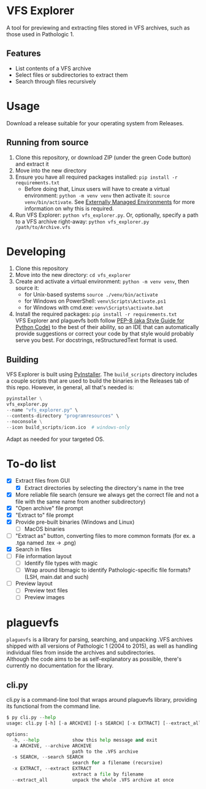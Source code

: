 # VFS Explorer
A tool for previewing and extracting files stored in VFS archives, such as those used in Pathologic 1.

## Features
- List contents of a VFS archive
- Select files or subdirectories to extract them
- Search through files recursively

# Usage
Download a release suitable for your operating system from Releases.

## Running from source
1. Clone this repository, or download ZIP (under the green Code button) and extract it
2. Move into the new directory
3. Ensure you have all required packages installed: `pip install -r requirements.txt`
    - Before doing that, Linux users will have to create a virtual environment: 
`python -m venv venv` then activate it: `source venv/bin/activate`. See [Externally Managed Environments](https://packaging.python.org/en/latest/specifications/externally-managed-environments/)
for more information on why this is required.
4. Run VFS Explorer: `python vfs_explorer.py`. Or, optionally, specify a path to a VFS archive right-away: `python vfs_explorer.py /path/to/Archive.vfs`

# Developing
1. Clone this repository
2. Move into the new directory: `cd vfs_explorer`
3. Create and activate a virtual environment: `python -m venv venv`, then source it:
   - for Unix-based systems `source ./venv/bin/activate`
   - for Windows on PowerShell: `venv\Scripts\Activate.ps1`
   - for Windows with cmd.exe: `venv\Scripts\activate.bat`
5. Install the required packages: `pip install -r requirements.txt`  
VFS Explorer and plaguevfs both follow [PEP-8 (aka Style Guide for Python Code)](https://peps.python.org/pep-0008/) to the best of their ability, 
so an IDE that can automatically provide suggestions or correct your code by that style would probably serve you best. 
For docstrings, reStructuredText format is used.
## Building
VFS Explorer is built using [PyInstaller](https://pyinstaller.org/en/stable/). 
The `build_scripts` directory includes a couple scripts that are used to build the binaries in the 
Releases tab of this repo. However, in general, all that's needed is:
```py
pyinstaller \
vfs_explorer.py
--name "vfs_explorer.py" \
--contents-directory "programresources" \
--noconsole \
--icon build_scripts/icon.ico  # windows-only
```
Adapt as needed for your targeted OS.

# To-do list
- [X] Extract files from GUI
  - [x] Extract directories by selecting the directory's name in the tree
- [X] More reliable file search (ensure we always get the correct file and not a file with the same name from another subdirectory)
- [X] "Open archive" file prompt
- [X] "Extract to" file prompt
- [X] Provide pre-built binaries (Windows and Linux)
  - [ ] MacOS binaries
- [ ] "Extract as" button, converting files to more common formats (for ex. a .tga named .tex -> .png)
- [X] Search in files
- [ ] File information layout
  - [ ] Identify file types with magic
  - [ ] Wrap around libmagic to identify Pathologic-specific file formats? (LSH, main.dat and such)
- [ ] Preview layout
  - [ ] Preview text files
  - [ ] Preview images

# plaguevfs
`plaguevfs` is a library for parsing, searching, and unpacking .VFS archives shipped with all versions of Pathologic 1
(2004 to 2015), as well as handling individual files from inside the archives and subdirectories.  
Although the code aims to be as self-explanatory as possible, there's currently no documentation for the library.
## cli.py
cli.py is a command-line tool that wraps around plaguevfs library, providing its functional from the command line.
```py
$ py cli.py --help
usage: cli.py [-h] [-a ARCHIVE] [-s SEARCH] [-x EXTRACT] [--extract_all]

options:
  -h, --help            show this help message and exit
  -a ARCHIVE, --archive ARCHIVE
                        path to the .VFS archive
  -s SEARCH, --search SEARCH
                        search for a filename (recursive)
  -x EXTRACT, --extract EXTRACT
                        extract a file by filename
  --extract_all         unpack the whole .VFS archive at once
```
